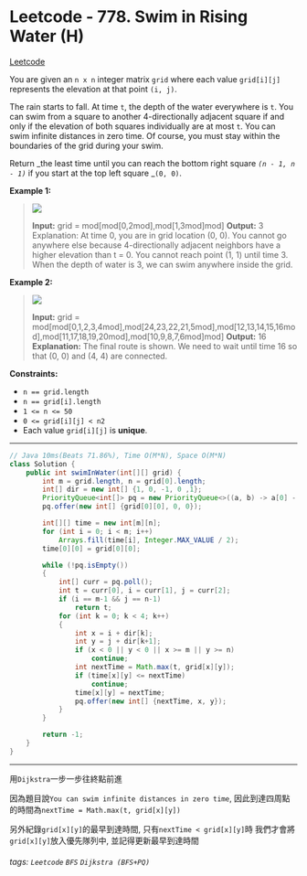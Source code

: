 # Leetcode - 778. Swim in Rising Water (H)

[Leetcode](https://leetcode.com/problems/swim-in-rising-water/)

You are given an `n x n` integer matrix `grid` where each value `grid[i][j]` represents the elevation at that point `(i, j)`.

The rain starts to fall. At time `t`, the depth of the water everywhere is `t`. You can swim from a square to another 4-directionally adjacent square if and only if the elevation of both squares individually are at most `t`. You can swim infinite distances in zero time. Of course, you must stay within the boundaries of the grid during your swim.

Return _the least time until you can reach the bottom right square _`(n - 1, n - 1)`_ if you start at the top left square _`(0, 0)`.

**Example 1:**

> ![](https://assets.leetcode.com/uploads/2021/06/29/swim1-grid.jpg)
> 
> **Input:** grid = mod[mod[0,2mod],mod[1,3mod]mod]
> **Output:** 3
> Explanation:
> At time 0, you are in grid location (0, 0).
> You cannot go anywhere else because 4-directionally adjacent neighbors have a higher elevation than t = 0.
> You cannot reach point (1, 1) until time 3.
> When the depth of water is 3, we can swim anywhere inside the grid.

**Example 2:**

> ![](https://assets.leetcode.com/uploads/2021/06/29/swim2-grid-1.jpg)
> 
> **Input:** grid = mod[mod[0,1,2,3,4mod],mod[24,23,22,21,5mod],mod[12,13,14,15,16mod],mod[11,17,18,19,20mod],mod[10,9,8,7,6mod]mod]
> **Output:** 16
> **Explanation:** The final route is shown.
> We need to wait until time 16 so that (0, 0) and (4, 4) are connected.

**Constraints:**

-   `n == grid.length`
-   `n == grid[i].length`
-   `1 <= n <= 50`
-   `0 <= grid[i][j] < n2`
-   Each value `grid[i][j]` is **unique**.

---
```java
// Java 10ms(Beats 71.86%), Time O(M*N), Space O(M*N)
class Solution {
    public int swimInWater(int[][] grid) {
        int m = grid.length, n = grid[0].length;
        int[] dir = new int[] {1, 0, -1, 0 ,1};
        PriorityQueue<int[]> pq = new PriorityQueue<>((a, b) -> a[0] - b[0]);
        pq.offer(new int[] {grid[0][0], 0, 0});

        int[][] time = new int[m][n];
        for (int i = 0; i < m; i++)
            Arrays.fill(time[i], Integer.MAX_VALUE / 2);
        time[0][0] = grid[0][0];

        while (!pq.isEmpty())
        {
            int[] curr = pq.poll();
            int t = curr[0], i = curr[1], j = curr[2];
            if (i == m-1 && j == n-1)
                return t;
            for (int k = 0; k < 4; k++)
            {
                int x = i + dir[k];
                int y = j + dir[k+1];
                if (x < 0 || y < 0 || x >= m || y >= n)
                    continue;
                int nextTime = Math.max(t, grid[x][y]);
                if (time[x][y] <= nextTime)
                    continue;
                time[x][y] = nextTime;
                pq.offer(new int[] {nextTime, x, y});
            }
        }

        return -1;
    }
}
```
---

用`Dijkstra`一步一步往終點前進

因為題目說`You can swim infinite distances in zero time`, 因此到達四周點的時間為`nextTime = Math.max(t, grid[x][y])`

另外紀錄`grid[x][y]`的最早到達時間, 只有`nextTime < grid[x][y]`時
我們才會將`grid[x][y]`放入優先隊列中, 並記得更新最早到達時間


###### tags: `Leetcode` `BFS` `Dijkstra (BFS+PQ)`
